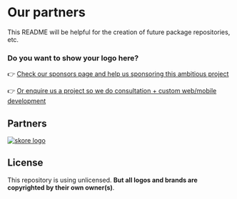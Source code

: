 # Our partners

This README will be helpful for the creation of future package repositories, etc.

### Do you want to show your logo here?

👉 [Check our sponsors page and help us sponsoring this ambitious project](https://github.com/sponsors/open-southeners)

👉 [Or enquire us a project so we do consultation + custom web/mobile development](https://opensoutheners.com)

## Partners

[![skore logo](https://github.com/open-southeners/partners/raw/main/logos/skore_logo.png)](https://getskore.com)

## License

This repository is using unlicensed. **But all logos and brands are copyrighted by their own owner(s)**.
